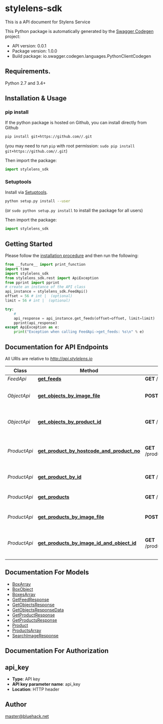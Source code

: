 # stylelens-sdk
This is a API document for Stylens Service

This Python package is automatically generated by the [Swagger Codegen](https://github.com/swagger-api/swagger-codegen) project:

- API version: 0.0.1
- Package version: 1.0.0
- Build package: io.swagger.codegen.languages.PythonClientCodegen

## Requirements.

Python 2.7 and 3.4+

## Installation & Usage
### pip install

If the python package is hosted on Github, you can install directly from Github

```sh
pip install git+https://github.com//.git
```
(you may need to run `pip` with root permission: `sudo pip install git+https://github.com//.git`)

Then import the package:
```python
import stylelens_sdk 
```

### Setuptools

Install via [Setuptools](http://pypi.python.org/pypi/setuptools).

```sh
python setup.py install --user
```
(or `sudo python setup.py install` to install the package for all users)

Then import the package:
```python
import stylelens_sdk
```

## Getting Started

Please follow the [installation procedure](#installation--usage) and then run the following:

```python
from __future__ import print_function
import time
import stylelens_sdk
from stylelens_sdk.rest import ApiException
from pprint import pprint
# create an instance of the API class
api_instance = stylelens_sdk.FeedApi()
offset = 56 # int |  (optional)
limit = 56 # int |  (optional)

try:
    # 
    api_response = api_instance.get_feeds(offset=offset, limit=limit)
    pprint(api_response)
except ApiException as e:
    print("Exception when calling FeedApi->get_feeds: %s\n" % e)

```

## Documentation for API Endpoints

All URIs are relative to *http://api.stylelens.io*

Class | Method | HTTP request | Description
------------ | ------------- | ------------- | -------------
*FeedApi* | [**get_feeds**](docs/FeedApi.md#get_feeds) | **GET** /feeds | 
*ObjectApi* | [**get_objects_by_image_file**](docs/ObjectApi.md#get_objects_by_image_file) | **POST** /objects | Query to search objects and products
*ObjectApi* | [**get_objects_by_product_id**](docs/ObjectApi.md#get_objects_by_product_id) | **GET** /objects/products/{productId} | Query to search multiple objects
*ProductApi* | [**get_product_by_hostcode_and_product_no**](docs/ProductApi.md#get_product_by_hostcode_and_product_no) | **GET** /products/hosts/{hostCode}/products/{productNo} | Get Product by hostCode and productNo
*ProductApi* | [**get_product_by_id**](docs/ProductApi.md#get_product_by_id) | **GET** /products/{productId} | Find Product by ID
*ProductApi* | [**get_products**](docs/ProductApi.md#get_products) | **GET** /products | Get Products by productId
*ProductApi* | [**get_products_by_image_file**](docs/ProductApi.md#get_products_by_image_file) | **POST** /products/images | Query to search products
*ProductApi* | [**get_products_by_image_id_and_object_id**](docs/ProductApi.md#get_products_by_image_id_and_object_id) | **GET** /products/images/{imageId}/objects/{objectId} | Get Products by imageId and objectId


## Documentation For Models

 - [BoxArray](docs/BoxArray.md)
 - [BoxObject](docs/BoxObject.md)
 - [BoxesArray](docs/BoxesArray.md)
 - [GetFeedResponse](docs/GetFeedResponse.md)
 - [GetObjectsResponse](docs/GetObjectsResponse.md)
 - [GetObjectsResponseData](docs/GetObjectsResponseData.md)
 - [GetProductResponse](docs/GetProductResponse.md)
 - [GetProductsResponse](docs/GetProductsResponse.md)
 - [Product](docs/Product.md)
 - [ProductsArray](docs/ProductsArray.md)
 - [SearchImageResponse](docs/SearchImageResponse.md)


## Documentation For Authorization


## api_key

- **Type**: API key
- **API key parameter name**: api_key
- **Location**: HTTP header


## Author

master@bluehack.net

